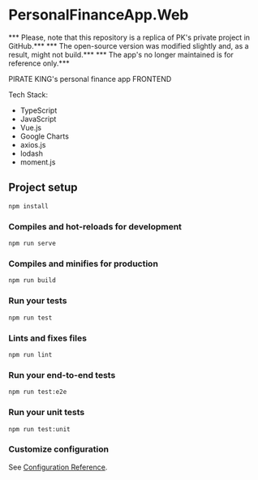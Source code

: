 # PersonalFinanceApp.Web

*** Please, note that this repository is a replica of PK's private project in GitHub.***
*** The open-source version was modified slightly and, as a result, might not build.***
*** The app's no longer maintained is for reference only.***

PIRATE KING's personal finance app FRONTEND

Tech Stack:

- TypeScript
- JavaScript
- Vue.js
- Google Charts
- axios.js
- lodash
- moment.js

## Project setup
```
npm install
```

### Compiles and hot-reloads for development
```
npm run serve
```

### Compiles and minifies for production
```
npm run build
```

### Run your tests
```
npm run test
```

### Lints and fixes files
```
npm run lint
```

### Run your end-to-end tests
```
npm run test:e2e
```

### Run your unit tests
```
npm run test:unit
```

### Customize configuration
See [Configuration Reference](https://cli.vuejs.org/config/).
